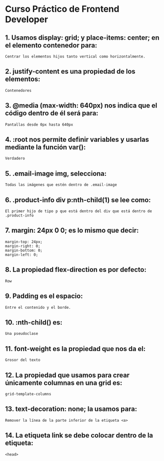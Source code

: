 
# Curso Práctico de Frontend Developer
## 1. Usamos display: grid; y place-items: center; en el elemento contenedor para:
    Centrar los elementos hijos tanto vertical como horizontalmente.

## 2. justify-content es una propiedad de los elementos:
    Contenedores

## 3. @media (max-width: 640px) nos indica que el código dentro de él será para:
    Pantallas desde 0px hasta 640px

## 4. :root nos permite definir variables y usarlas mediante la función var():
    Verdadero

## 5. .email-image img, selecciona:
    Todas las imágenes que estén dentro de .email-image

## 6. .product-info div p:nth-child(1) se lee como:
    El primer hijo de tipo p que está dentro del div que está dentro de .product-info

## 7. margin: 24px 0 0; es lo mismo que decir:
    margin-top: 24px;
    margin-right: 0;
    margin-bottom: 0;
    margin-left: 0;
## 8. La propiedad flex-direction es por defecto:
    Row

## 9. Padding es el espacio:
    Entre el contenido y el borde.

## 10. :nth-child() es:
    Una pseudoclase

## 11. font-weight es la propiedad que nos da el:
    Grosor del texto

## 12. La propiedad que usamos para crear únicamente columnas en una grid es:
    grid-template-columns

## 13. text-decoration: none; la usamos para:
    Remover la línea de la parte inferior de la etiqueta <a>

## 14. La etiqueta link se debe colocar dentro de la etiqueta:
    <head>
